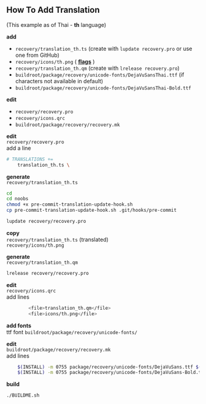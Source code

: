 How To Add Translation 
---
(This example as of Thai - **th** language)  

**add**  
- `recovery/translation_th.ts` (create with `lupdate recovery.pro` or use one from GitHub)
- `recovery/icons/th.png` ( [**flags**](http://www.famfamfam.com/lab/icons/flags/famfamfam_flag_icons.zip) )
- `recovery/translation_th.qm` (create with `lrelease recovery.pro`)
- `buildroot/package/recovery/unicode-fonts/DejaVuSansThai.ttf` (if characters not available in default)
- `buildroot/package/recovery/unicode-fonts/DejaVuSansThai-Bold.ttf`

**edit**
- `recovery/recovery.pro`
- `recovery/icons.qrc`
- `buildroot/package/recovery/recovery.mk`

**edit**  
`recovery/recovery.pro`  
add a line
```sh
# TRANSLATIONS += 
    translation_th.ts \
```

**generate**  
`recovery/translation_th.ts`   
```sh
cd
cd noobs
chmod +x pre-commit-translation-update-hook.sh
cp pre-commit-translation-update-hook.sh .git/hooks/pre-commit

lupdate recovery/recovery.pro
```

**copy**  
`recovery/translation_th.ts` (translated)  
`recovery/icons/th.png`   


**generate**  
`recovery/translation_th.qm`   
```sh
lrelease recovery/recovery.pro
```

**edit**  
`recovery/icons.qrc`  
add lines
```sh
        <file>translation_th.qm</file>
        <file>icons/th.png</file>
```

**add fonts**  
ttf font
`buildroot/package/recovery/unicode-fonts/`  

**edit**  
`buildroot/package/recovery/recovery.mk`  
add lines
```sh
	$(INSTALL) -m 0755 package/recovery/unicode-fonts/DejaVuSans.ttf $(TARGET_DIR)/usr/lib/fonts/DejaVuSansThai.ttf
	$(INSTALL) -m 0755 package/recovery/unicode-fonts/DejaVuSans-Bold.ttf $(TARGET_DIR)/usr/lib/fonts/DejaVuSansThai-Bold.ttf
```

**build**  
```sh
./BUILDME.sh
```
